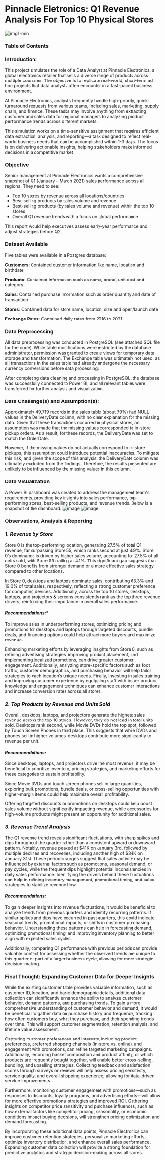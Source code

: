 # Pinnacle Eletronics: Q1 Revenue Analysis For Top 10 Physical Stores

![img1-min](https://github.com/user-attachments/assets/47e5a18b-a5a8-4678-80b4-05320c0469b8)

### Table of Contents

### Introduction:
This project simulates the role of a Data Analyst at Pinnacle Electronics, a global electronics retailer that sells a diverse range of products across multiple countries. The objective is to replicate real-world, short-term ad hoc projects that data analysts often encounter in a fast-paced business environment.

At Pinnacle Electronics, analysts frequently handle high-priority, quick-turnaround requests from various teams, including sales, marketing, supply chain, and finance. These tasks may involve anything from extracting customer and sales data for regional managers to analyzing product performance trends across different markets.

This simulation works on a time-sensitive assignment that requires efficient data extraction, analysis, and reporting—a task designed to reflect real-world business needs that can be accomplished within 1-3 days. The focus is on delivering actionable insights, helping stakeholders make informed decisions in a competitive market

### Objective
Senior management at Pinnacle Electronics wants a comprehensive snapshot of Q1 (January – March 2021) sales performance across all regions. They need to see:
- Top 10 stores by revenue across all locations/countries
- Best-selling products by sales volume and revenue
- Best-selling products (by sales volume and revenue) within the top 10 stores
- Overall Q1 revenue trends with a focus on global performance

This report would help executives assess early-year performance and adjust strategies before Q2. 

### Dataset Available
Five tables were available in a Postgres database: 

**Customers**: Contained customer information like name, location and birthdate

**Products**: Contained information such as name, brand, unit cost and category

**Sales**: Contained purchase information such as order quantity and date of transaction

**Stores**: Contained data for store name, location, size and open/launch date

**Exchange Rates**: Contained daily rates from 2016 to 2021

### Data Preprocessing
All data preprocessing was conducted in PostgreSQL (see attached SQL file for the code). While table modifications were restricted by the database administrator, permission was granted to create views for temporary data storage and transformation. The Exchange table was ultimately not used, as all transactions in the sales table had already undergone the necessary currency conversions before data processing.

After completing data cleaning and processing in PostgreSQL, the database was successfully connected to Power BI, and all relevant tables were transferred for further analysis and visualization.

### Data Challenge(s) and Assumption(s):
Approximately 49,719 records in the sales table (about 79%) had NULL values in the DeliveryDate column, with no clear explanation for the missing data. Given that these transactions occurred in physical stores, an assumption was made that the missing values corresponded to in-store pickup orders. As a result, for these records, the DeliveryDate was set to match the OrderDate.

However, if the missing values do not actually correspond to in-store pickups, this assumption could introduce potential inaccuracies. To mitigate this risk, and given the scope of this analysis, the DeliveryDate column was ultimately excluded from the findings. Therefore, the results presented are unlikely to be influenced by the missing values in this column.

### Data Visualization

A Power BI dashboard was created to address the management team's requirements, providing key insights into sales performance, top-performing stores, best-selling products, and revenue trends. Below is a snapshot of the dashboard.
![image](https://github.com/user-attachments/assets/7dc424bd-e51f-48b4-85bb-dca4fbafa1d1)
![image](https://github.com/user-attachments/assets/1634f50d-8a6f-4092-8694-304c6f1f21bc)

### Observations, Analysis & Reporting

### ***1. Revenue by Store***
Store 0 is the top-performing location, generating 27.5% of total Q1 revenue, far surpassing Store 55, which ranks second at just 4.9%. Store 0’s dominance is driven by higher sales volume, accounting for 27.5% of all units sold, with Store 55 trailing at 4.1%. This significant gap suggests that Store 0 benefits from stronger demand or a more effective sales strategy compared to other locations.

In Store 0, desktops and laptops dominate sales, contributing 63.3% and 19.0% of total sales, respectively, reflecting a strong customer preference for computing devices. Additionally, across the top 10 stores, desktops, laptops, and projectors & screens consistently rank as the top three revenue drivers, reinforcing their importance in overall sales performance.

#### ***Recommendations:****
To improve sales in underperforming stores, optimizing pricing and promotions for desktops and laptops through targeted discounts, bundle deals, and financing options could help attract more buyers and maximize revenue.

Enhancing marketing efforts by leveraging insights from Store 0, such as refining advertising strategies, improving product placement, and implementing localized promotions, can drive greater customer engagement.
Additionally, analyzing store-specific factors such as foot traffic, customer demographics, and purchasing behavior will help tailor strategies to each location’s unique needs.
Finally, investing in sales training and improving customer experience by equipping staff with better product knowledge and engagement techniques can enhance customer interactions and increase conversion rates across all stores.

### ***2. Top Products by Revenue and Units Sold***
Overall, desktops, laptops, and projectors generate the highest sales revenue across the top 10 stores. However, they do not lead in total units sold. Desktops rank second, while Movie DVDs hold the top spot, followed by Touch Screen Phones in third place. This suggests that while DVDs and phones sell in higher volumes, desktops contribute more significantly to revenue per unit.

#### ***Recommendations:***
Since desktops, laptops, and projectors drive the most revenue, it may be beneficial to prioritize inventory, pricing strategies, and marketing efforts for these categories to sustain profitability.

Since Movie DVDs and touch screen phones sell in large quantities, exploring bulk promotions, bundle deals, or cross-selling opportunities with higher-margin items could help maximize overall profitability.

Offering targeted discounts or promotions on desktops could help boost sales volume without significantly impacting revenue, while accessories for high-volume products might present an opportunity for additional sales.

### ***3. Revenue Trend Analysis***
The Q1 revenue trend reveals significant fluctuations, with sharp spikes and dips throughout the quarter rather than a consistent upward or downward pattern. Notably, revenue peaked at $41K on January 3rd, followed by multiple declines and recoveries, including another high of $34K on January 31st. These periodic surges suggest that sales activity may be influenced by external factors such as promotions, seasonal demand, or pay cycles, while the frequent dips highlight potential inconsistencies in daily sales performance. Identifying the drivers behind these fluctuations can help in refining inventory management, promotional timing, and sales strategies to stabilize revenue flow.

#### ***Recommendations:***
To gain deeper insights into revenue fluctuations, it would be beneficial to analyze trends from previous quarters and identify recurring patterns. If similar spikes and dips have occurred in past quarters, this could indicate seasonal trends, promotional impacts, or shifts in customer purchasing behavior. Understanding these patterns can help in forecasting demand, optimizing promotional timing, and improving inventory planning to better align with expected sales cycles. 

Additionally, comparing Q1 performance with previous periods can provide valuable context for assessing whether the observed trends are unique to this quarter or part of a larger business cycle, allowing for more strategic decision-making.

### Final Thought: Expanding Customer Data for Deeper Insights
While the existing customer table provides valuable information, such as customer ID, location, and basic demographic details, additional data collection can significantly enhance the ability to analyze customer behavior, demand patterns, and purchasing trends. To gain a more comprehensive understanding of customer behavior and demand, it would be beneficial to gather data on purchase history and frequency, tracking how often customers buy, what they purchase, and their spending trends over time. This will support customer segmentation, retention analysis, and lifetime value assessment.

Capturing customer preferences and interests, including product preferences, preferred shopping channels (in-store vs. online), and engagement with promotions, can refine targeted marketing campaigns. Additionally, recording basket composition and product affinity, or which products are frequently bought together, will enable better cross-selling, bundling, and upselling strategies. Collecting feedback and satisfaction scores through surveys or reviews will help assess pricing sensitivity, service quality, and overall shopping experience, allowing for data-driven service improvements.

Furthermore, monitoring customer engagement with promotions—such as responses to discounts, loyalty programs, and advertising efforts—will allow for more effective promotional strategies and improved ROI. Gathering insights on competitor price sensitivity and purchase influences, such as how external factors like competitor pricing, seasonality, or economic conditions impact buying decisions, will strengthen pricing optimization and demand forecasting.

By incorporating these additional data points, Pinnacle Electronics can improve customer retention strategies, personalize marketing efforts, optimize inventory distribution, and enhance overall sales performance. Expanding customer data collection will provide a strong foundation for predictive analytics and strategic decision-making across all stores.






